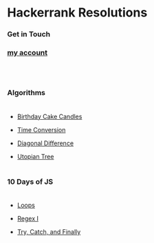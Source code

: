 # Hackerrank Resolutions

### Get in Touch

### [my account](https://www.hackerrank.com/eltoncampos36) <br/>

<br/>
<br/>

### Algorithms<br/><br/>

- [Birthday Cake Candles](https://www.hackerrank.com/challenges/birthday-cake-candles/problem) <br/>

- [Time Conversion](https://www.hackerrank.com/challenges/time-conversion/problem?h_r=next-challenge&h_v=zen) <br/>

- [Diagonal Difference](https://www.hackerrank.com/challenges/diagonal-difference/problem) <br/>

- [Utopian Tree](https://www.hackerrank.com/challenges/utopian-tree/problem?h_r=next-challenge&h_v=zen) <br/><br/>

### 10 Days of JS<br/><br/>

- [Loops](https://www.hackerrank.com/challenges/js10-loops/problem?h_r=next-challenge&h_v=zen&h_r=next-challenge&h_v=zen) <br/>

- [Regex I](https://www.hackerrank.com/challenges/js10-regexp-1/problem?h_r=next-challenge&h_v=zen&h_r=next-challenge&h_v=zen&h_r=next-challenge&h_v=zen) <br/>

- [Try, Catch, and Finally](https://www.hackerrank.com/challenges/js10-try-catch-and-finally/problem?h_r=next-challenge&h_v=zen&h_r=next-challenge&h_v=zen&h_r=next-challenge&h_v=zen&h_r=next-challenge&h_v=zen) <br/>
